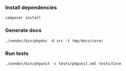 ### Install dependencies
`composer install`

### Generate docs
`./vendor/bin/phpdoc -d src -t tmp/docs/core/`

### Run tests
`./vendor/bin/phpunit -c tests/phpunit.xml tests/Core`
